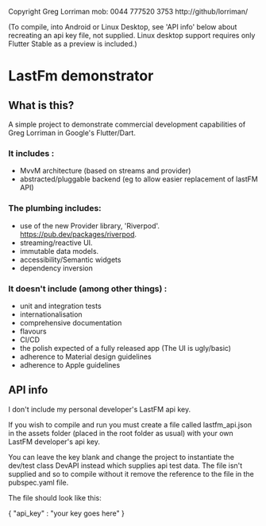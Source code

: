 
Copyright Greg Lorriman mob: 0044 777520 3753
http://github/lorriman/

(To compile, into Android or Linux Desktop, see 'API info' below about recreating an api key file,
 not supplied. Linux desktop support requires only Flutter Stable as a preview is included.)

# LastFm demonstrator 

## What is this?

A simple project to demonstrate commercial development capabilities of Greg Lorriman 
in Google's Flutter/Dart.

### It includes :

- MvvM architecture (based on streams and provider)
- abstracted/pluggable backend (eg to allow easier replacement of lastFM API)

### The plumbing includes:

* use of the new Provider library, 'Riverpod'. https://pub.dev/packages/riverpod.
* streaming/reactive UI.
* immutable data models.
* accessibility/Semantic widgets
* dependency inversion

### It doesn't include (among other things) :

- unit and integration tests
- internationalisation
- comprehensive documentation
- flavours
- CI/CD
- the polish expected of a fully released app (The UI is ugly/basic)
- adherence to Material design guidelines
- adherence to Apple guidelines

## API info

I don't include my personal developer's LastFM api key.

If you wish to compile and run you must create a file called lastfm_api.json in the assets folder
(placed in the root folder as usual) with your own LastFM developer's api key.

You can leave the key blank and change the project to instantiate the dev/test class DevAPI
instead which supplies api test data.  The file isn't supplied and so to compile without it remove
the reference to the file in the pubspec.yaml file.

The file should look like this:

{
   "api_key" : "your key goes here"
}   
